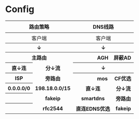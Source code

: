 # Config
<escape>
<table>   
<tr>
  <th colspan="2" rowspan="2" height="38" style="height:28.5pt">路由策略</th>
  <th colspan="2" rowspan="2">DNS线路</th>
 </tr>
<tr>
 </tr>
<tr>
  <th style="font-weight: normal" colspan="2">客户端</th>
  <th style="font-weight: normal" colspan="2">客户端</th>
 </tr>
<tr>
  <th colspan="2" height="19" style="height:14.25pt">↓</th>
  <th colspan="2">↓</th>
 </tr>
<tr>
  <th colspan="2" height="19" style="height:14.25pt">主路由</th>
  <th colspan="2"><span style="mso-spacerun:yes">&nbsp;&nbsp;&nbsp;&nbsp;&nbsp;&nbsp;&nbsp;&nbsp;&nbsp;&nbsp;&nbsp;&nbsp;&nbsp;&nbsp;&nbsp;
  </span>AGH<span style="mso-spacerun:yes">&nbsp;&nbsp;&nbsp; </span>屏蔽AD</th>
 </tr>
<tr>
  <th height="19">直↓连</th>
  <th style="border-top:none;border-left:none">分↓流</th>
  <th colspan="2">↓</th>
 </tr>
<tr>
  <th height="19">ISP</th>
  <th class="xl68" style="border-top:none;border-left:none">旁路由</th>
  <th colspan="2"><span style="mso-spacerun:yes">&nbsp;&nbsp;&nbsp;&nbsp;&nbsp;&nbsp;&nbsp;&nbsp;&nbsp;&nbsp;&nbsp;&nbsp;&nbsp;&nbsp;&nbsp;
  </span>mos<span style="mso-spacerun:yes">&nbsp;&nbsp;&nbsp;&nbsp; </span>CF优选</th>
 </tr>
<tr>
  <th height="19">0.0.0.0/0</th>
  <th style="border-top:none;border-left:none">198.18.0.0/15</th>
  <th style="border-top:none">直↓连</th>
  <th style="border-top:none;border-left:none">分↓流</th>
 </tr>
<tr>
  <th height="19">　</th>
  <th style="border-top:none;border-left:none">fakeip</th>
  <th style="border-top:none">smartdns</th>
  <th class="xl68" style="border-top:none;border-left:none">旁路由</th>
 </tr>
<tr>
  <th height="19">　</th>
  <th style="border-top:none;border-left:none">rfc2544</th>
  <th style="border-top:none">直连EDNS优选</th>
  <th style="border-top:none;border-left:none">fakeip</th>
 </tr>
</table>   
</escape>
